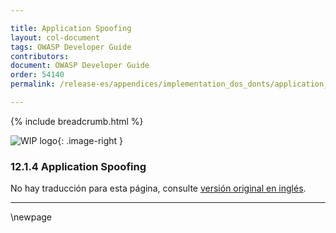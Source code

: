 ```yaml
---

title: Application Spoofing
layout: col-document
tags: OWASP Developer Guide
contributors:
document: OWASP Developer Guide
order: 54140
permalink: /release-es/appendices/implementation_dos_donts/application_spoofing/

---
```


{% include breadcrumb.html %}

<style type="text/css">
.image-right {
  height: 180px;
  display: block;
  margin-left: auto;
  margin-right: auto;
  float: right;
}
</style>

![WIP logo](../../../assets/images/dg_wip.png "Work in progress"){: .image-right }

### 12.1.4 Application Spoofing

No hay traducción para esta página, consulte [versión original en inglés][release140104].

----

[release140104]: https://github.com/OWASP/www-project-developer-guide/blob/main/release/14-appendices/01-implementation-dos-donts/04-application-spoofing.md

\newpage
